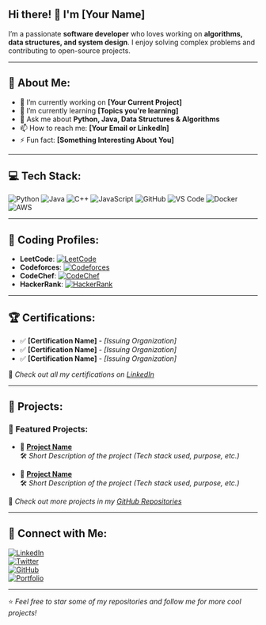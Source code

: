 ## Hi there! 👋 I'm [Your Name]  

I’m a passionate **software developer** who loves working on **algorithms, data structures, and system design**. I enjoy solving complex problems and contributing to open-source projects.  

---

## 🚀 About Me:
- 🔭 I’m currently working on **[Your Current Project]**
- 🌱 I’m currently learning **[Topics you're learning]**
- 💬 Ask me about **Python, Java, Data Structures & Algorithms**
- 📫 How to reach me: **[Your Email or LinkedIn]**
- ⚡ Fun fact: **[Something Interesting About You]**

---

## 💻 Tech Stack:
![Python](https://img.shields.io/badge/-Python-3776AB?style=flat-square&logo=python&logoColor=white)
![Java](https://img.shields.io/badge/-Java-007396?style=flat-square&logo=java&logoColor=white)
![C++](https://img.shields.io/badge/-C++-00599C?style=flat-square&logo=c%2B%2B&logoColor=white)
![JavaScript](https://img.shields.io/badge/-JavaScript-F7DF1E?style=flat-square&logo=javascript&logoColor=black)
![GitHub](https://img.shields.io/badge/-GitHub-181717?style=flat-square&logo=github&logoColor=white)
![VS Code](https://img.shields.io/badge/-VS%20Code-007ACC?style=flat-square&logo=visual-studio-code&logoColor=white)
![Docker](https://img.shields.io/badge/-Docker-2496ED?style=flat-square&logo=docker&logoColor=white)
![AWS](https://img.shields.io/badge/-AWS-FF9900?style=flat-square&logo=amazon-aws&logoColor=white)

---
## 🏅 Coding Profiles:
- **LeetCode**: [![LeetCode](https://img.shields.io/badge/LeetCode-FFA116?style=flat-square&logo=leetcode&logoColor=white)](https://leetcode.com/u/sangeereddy30/)
- **Codeforces**: [![Codeforces](https://img.shields.io/badge/Codeforces-1F8ACB?style=flat-square&logo=codeforces&logoColor=white)](https://codeforces.com/profile/sangeethareddypulicharla)
- **CodeChef**: [![CodeChef](https://img.shields.io/badge/CodeChef-5B4638?style=flat-square&logo=codechef&logoColor=white)](https://www.codechef.com/users/sangeereddy30)
- **HackerRank**: [![HackerRank](https://img.shields.io/badge/HackerRank-2EC866?style=flat-square&logo=hackerrank&logoColor=white)](https://www.hackerrank.com/profile/sangeethareddyp1)

---


## 🏆 Certifications:
- ✅ **[Certification Name]** - *[Issuing Organization]*  
- ✅ **[Certification Name]** - *[Issuing Organization]*  
- ✅ **[Certification Name]** - *[Issuing Organization]*  

📜 _Check out all my certifications on [LinkedIn](https://www.linkedin.com/in/yourprofile/)_  

---

## 🚀 Projects:
### 🌟 Featured Projects:
- 🔹 **[Project Name](https://github.com/yourusername/project1)**  
  🛠 *Short Description of the project (Tech stack used, purpose, etc.)*
  
- 🔹 **[Project Name](https://github.com/yourusername/project2)**  
  🛠 *Short Description of the project (Tech stack used, purpose, etc.)*

🔗 _Check out more projects in my [GitHub Repositories](https://github.com/yourusername?tab=repositories)_  

---
## 🎯 Connect with Me:
[![LinkedIn](https://img.shields.io/badge/-LinkedIn-0077B5?style=flat-square&logo=linkedin&logoColor=white)](https://www.linkedin.com/in/yourprofile/)  
[![Twitter](https://img.shields.io/badge/-Twitter-1DA1F2?style=flat-square&logo=twitter&logoColor=white)](https://twitter.com/yourprofile)  
[![GitHub](https://img.shields.io/badge/-GitHub-181717?style=flat-square&logo=github&logoColor=white)](https://github.com/yourusername)  
[![Portfolio](https://img.shields.io/badge/Portfolio-FF5722?style=flat-square&logo=Google-Chrome&logoColor=white)](https://yourportfolio.com/)  

---

⭐ _Feel free to star some of my repositories and follow me for more cool projects!_  

